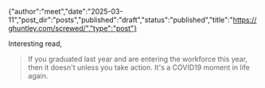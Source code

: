 {"author":"meet","date":"2025-03-11","post_dir":"posts","published":"draft","status":"published","title":"https://ghuntley.com/screwed/","type":"post"}

Interesting read, 
> If you graduated last year and are entering the workforce this year, then it doesn't unless you take action. It's a COVID19 moment in life again.

